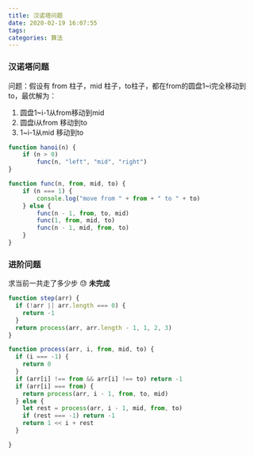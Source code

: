 ```yaml
---
title: 汉诺塔问题
date: 2020-02-19 16:07:55
tags:
categories: 算法
---
```


### 汉诺塔问题
问题：假设有 from 柱子，mid 柱子，to柱子，都在from的圆盘1~i完全移动到to，最优解为： 

1. 圆盘1~i-1从from移动到mid
2. 圆盘i从from 移动到to
3. 1~i-1从mid 移动到to

<!-- more -->
``` js
function hanoi(n) {
    if (n > 0)
        func(n, "left", "mid", "right")
}

function func(n, from, mid, to) {
    if (n === 1) {
        console.log("move from " + from + " to " + to)
    } else {
        func(n - 1, from, to, mid)
        func(1, from, mid, to)
        func(n - 1, mid, from, to)
    }
}
```

### 进阶问题

求当前一共走了多少步
😓 **未完成**
```js
function step(arr) {
  if (!arr || arr.length === 0) {
    return -1
  }
  return process(arr, arr.length - 1, 1, 2, 3)
}

function process(arr, i, from, mid, to) {
  if (i === -1) {
    return 0
  }
  if (arr[i] !== from && arr[i] !== to) return -1
  if (arr[i] === from) {
    return process(arr, i - 1, from, to, mid)
  } else {
    let rest = process(arr, i - 1, mid, from, to)
    if (rest === -1) return -1
    return 1 << i + rest
  }

}
```